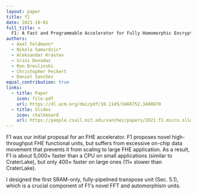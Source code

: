 ```yaml
---
layout: paper
title: f1
date: 2021-10-01
full_title: >
  F1: A Fast and Programmable Accelerator for Fully Homomorphic Encryption
authors:
  - Axel Feldmann*
  - Nikola Samardzic*
  - Aleksandar Krastev
  - Srini Devadas
  - Ron Dreslinski
  - Christopher Peikert
  - Daniel Sanchez
equal_contribution: true
links:
  - title: Paper
    icon: file-pdf
    url: https://dl.acm.org/doi/pdf/10.1145/3466752.3480070
  - title: Slides
    icon: chalkboard
    url: https://people.csail.mit.edu/sanchez/papers/2021.f1.micro.slides.pdf
---
```

F1 was our initial proposal for an FHE accelerator.
F1 proposes novel high-throughput FHE functional units, but suffers from
excessive on-chip data movement that prevents it from scaling to large FHE
application.
As a result, F1 is about 5,000× faster than a CPU on small applications (similar
to CraterLake), but only 400× faster on large ones (11× slower than CraterLake).

I designed the first SRAM-only, fully-pipelined transpose unit (Sec. 5.1), which
is a crucial component of F1's novel FFT and automorphism units.

